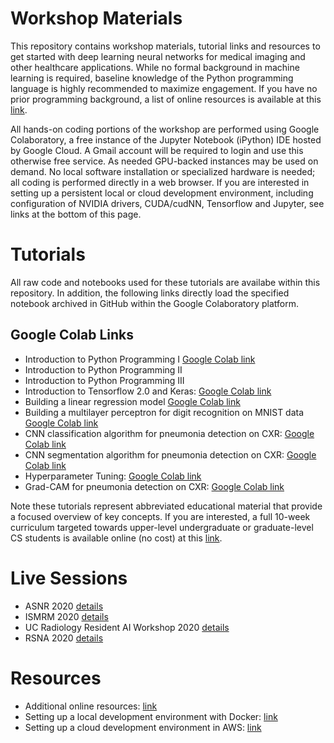 # Workshop Materials

This repository contains workshop materials, tutorial links and resources to get started with deep learning neural networks for medical imaging and other healthcare applications. While no formal background in machine learning is required, baseline knowledge of the Python programming language is highly recommended to maximize engagement. If you have no prior programming background, a list of online resources is available at this [link](../resources/README.md). 

All hands-on coding portions of the workshop are performed using Google Colaboratory, a free instance of the Jupyter Notebook (iPython) IDE hosted by Google Cloud. A Gmail account will be required to login and use this otherwise free service. As needed GPU-backed instances may be used on demand. No local software installation or specialized hardware is needed; all coding is performed directly in a web browser. If you are interested in setting up a persistent local or cloud development environment, including configuration of NVIDIA drivers, CUDA/cudNN, Tensorflow and Jupyter, see links at the bottom of this page.

# Tutorials

All raw code and notebooks used for these tutorials are availabe within this repository. In addition, the following links directly load the specified notebook archived in GitHub within the Google Colaboratory platform.

## Google Colab Links

* Introduction to Python Programming I [Google Colab link](https://bit.ly/3nFqo25)
* Introduction to Python Programming II 
* Introduction to Python Programming III 
* Introduction to Tensorflow 2.0 and Keras: [Google Colab link](https://bit.ly/2VSYaop)
* Building a linear regression model [Google Colab link](https://bit.ly/2WYCk46)
* Building a multilayer perceptron for digit recognition on MNIST data [Google Colab link](https://bit.ly/3c1vWgP)
* CNN classification algorithm for pneumonia detection on CXR: [Google Colab link](https://bit.ly/2D9ZBrX)
* CNN segmentation algorithm for pneumonia detection on CXR: [Google Colab link](https://bit.ly/2VQMWk9)
* Hyperparameter Tuning: [Google Colab link](https://bit.ly/3Uh6qdk)
* Grad-CAM for pneumonia detection on CXR: [Google Colab link](https://bit.ly/3zblMcw)

Note these tutorials represent abbreviated educational material that provide a focused overview of key concepts. If you are interested, a full 10-week curriculum targeted towards upper-level undergraduate or graduate-level CS students is available online (no cost) at this [link](../cs190/README.md).

# Live Sessions

* ASNR 2020 [details]()
* ISMRM 2020 [details]()
* UC Radiology Resident AI Workshop 2020 [details](./sessions/uc_resident.md)
* RSNA 2020 [details]()

# Resources

* Additional online resources: [link](../resources/README.md)
* Setting up a local development environment with Docker: [link](https://github.com/peterchang77/install) 
* Setting up a cloud development environment in AWS: [link](https://github.com/peterchang77/install/tree/master/aws)
